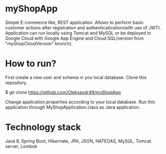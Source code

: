 # myShopApp

Simple E-commerce like, REST application. Allows to perform basic customer actions after registration and authenticatication(with use of JWT).
Application can run locally using Tomcat and MySQL or be deployed to Google Cloud with Google App Engine and Cloud SQL(version from "myShopCloudVersion" brunch).

# How to run?

First create a new user and schema in you local database.
Clone this repository.


$ git clone https://github.com/Oleksandr49/myShopApp

Change application.properties according to your local database.
Run this application through MyShopApplication.class as Java application.


# Technology stack

Java 8,
Spring Boot,
Hibernate, 
JPA,
JSON,
HATEOAS,
MySQL,
Tomcat server,
Lombok
